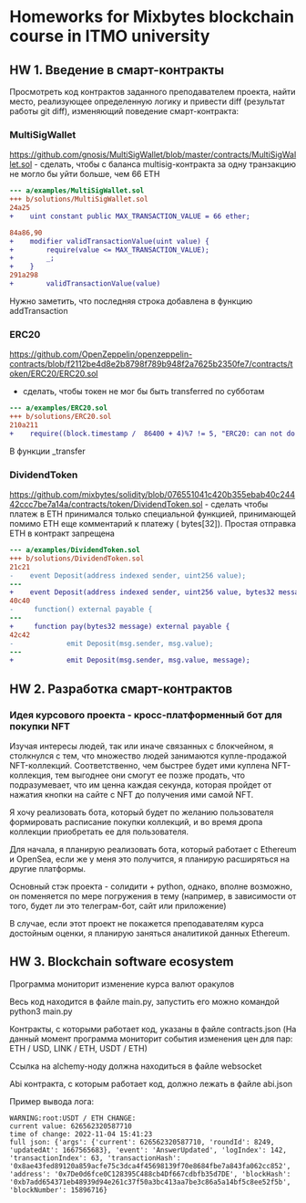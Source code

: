 # Homeworks for Mixbytes blockchain course in ITMO university

## HW 1. Введение в смарт-контракты

Просмотреть код контрактов заданного преподавателем проекта, найти место, реализующее определенную логику и привести
diff (результат работы git diff), изменяющий поведение смарт-контракта:

### MultiSigWallet

https://github.com/gnosis/MultiSigWallet/blob/master/contracts/MultiSigWallet.sol - сделать, чтобы с баланса
multisig-контракта за одну транзакцию не могло бы уйти больше, чем 66 ETH

```diff
--- a/examples/MultiSigWallet.sol
+++ b/solutions/MultiSigWallet.sol
24a25
+    uint constant public MAX_TRANSACTION_VALUE = 66 ether;

84a86,90
+    modifier validTransactionValue(uint value) {
+        require(value <= MAX_TRANSACTION_VALUE);
+        _;
+    }
291a298
+        validTransactionValue(value)
```
Нужно заметить, что последняя строка добавлена в функцию addTransaction

### ERC20

https://github.com/OpenZeppelin/openzeppelin-contracts/blob/f2112be4d8e2b8798f789b948f2a7625b2350fe7/contracts/token/ERC20/ERC20.sol

- сделать, чтобы токен не мог бы быть transferred по субботам

```diff
--- a/examples/ERC20.sol
+++ b/solutions/ERC20.sol
210a211
+    require((block.timestamp /  86400 + 4)%7 != 5, "ERC20: can not do transfer on Saturdays");
```
В функции _transfer

### DividendToken

https://github.com/mixbytes/solidity/blob/076551041c420b355ebab40c24442ccc7be7a14a/contracts/token/DividendToken.sol -
сделать чтобы платеж в ETH принимался только специальной функцией, принимающей помимо ETH еще комментарий к платежу (
bytes[32]). Простая отправка ETH в контракт запрещена

```diff
--- a/examples/DividendToken.sol
+++ b/solutions/DividendToken.sol
21c21
-    event Deposit(address indexed sender, uint256 value);
---
+    event Deposit(address indexed sender, uint256 value, bytes32 message);
40c40
-     function() external payable {
---
+     function pay(bytes32 message) external payable {
42c42
-             emit Deposit(msg.sender, msg.value);
---
+             emit Deposit(msg.sender, msg.value, message);
```

## HW 2. Разработка смарт-контрактов

### Идея курсового проекта - кросс-платформенный бот для покупки NFT

Изучая интересы людей, так или иначе связанных с блокчейном, я столкнулся с тем, что множество людей занимаются купле-продажой NFT-коллекций. Соответственно, чем быстрее будет ими куплена NFT-коллекция, тем выгоднее они смогут ее позже продать, что подразумевает, что им ценна каждая секунда, которая пройдет от нажатия кнопки на сайте с NFT до получения ими самой NFT.

Я хочу реализовать бота, который будет по желанию пользователя формировать расписание покупки коллекций, и во время дропа коллекции приобретать ее для пользователя.

Для начала, я планирую реализовать бота, который работает с Ethereum и OpenSea, если же у меня это получится, я планирую расширяться на другие платформы.

Основный стэк проекта - солидити + python, однако, вполне возможно, он поменяется по мере погружения в тему (например, в зависимости от того, будет ли это телеграм-бот, сайт или приложение)

В случае, если этот проект не покажется преподавателям курса достойным оценки, я планирую заняться аналитикой данных Ethereum.


## HW 3. Blockchain software ecosystem

Программа мониторит изменение курса валют оракулов

Весь код находится в файле main.py, запустить его можно командой python3 main.py

Контракты, с которыми работает код, указаны в файле contracts.json (На данный момент программа мониторит события изменения цен для пар: ETH / USD, LINK / ETH, USDT / ETH)

Ссылка на alchemy-ноду должна находиться в файле websocket

Abi контракта, с которым работает код, должно лежать в файле abi.json

Пример вывода лога:

```angular2html
WARNING:root:USDT / ETH CHANGE:
current value: 626562320587710
time of change: 2022-11-04 15:41:23
full json: {'args': {'current': 626562320587710, 'roundId': 8249, 'updatedAt': 1667565683}, 'event': 'AnswerUpdated', 'logIndex': 142, 'transactionIndex': 63, 'transactionHash': '0x8ae43fed89120a859acfe75c3dca4f45698139f70e8684fbe7a843fa062cc852', 'address': '0x7De0d6fce0C128395C488cb4Df667cdbfb35d7DE', 'blockHash': '0xb7add654371eb48939d94e261c37f50a3bc413aa7be3c86a5a14bf5c8ee52f5b', 'blockNumber': 15896716}
```